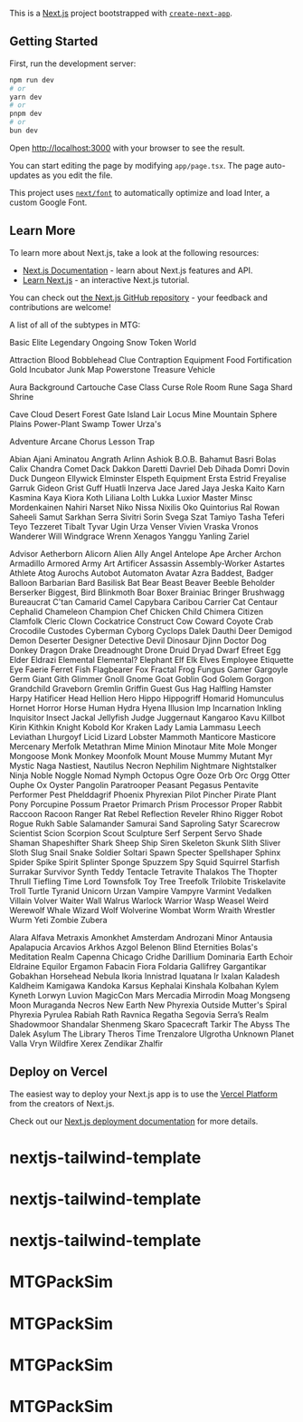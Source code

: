 This is a [Next.js](https://nextjs.org/) project bootstrapped with [`create-next-app`](https://github.com/vercel/next.js/tree/canary/packages/create-next-app).

## Getting Started

First, run the development server:

```bash
npm run dev
# or
yarn dev
# or
pnpm dev
# or
bun dev
```

Open [http://localhost:3000](http://localhost:3000) with your browser to see the result.

You can start editing the page by modifying `app/page.tsx`. The page auto-updates as you edit the file.

This project uses [`next/font`](https://nextjs.org/docs/basic-features/font-optimization) to automatically optimize and load Inter, a custom Google Font.

## Learn More

To learn more about Next.js, take a look at the following resources:

- [Next.js Documentation](https://nextjs.org/docs) - learn about Next.js features and API.
- [Learn Next.js](https://nextjs.org/learn) - an interactive Next.js tutorial.

You can check out [the Next.js GitHub repository](https://github.com/vercel/next.js/) - your feedback and contributions are welcome!

A list of all of the subtypes in MTG: 

Basic
Elite
Legendary
Ongoing
Snow
Token
World

Attraction
Blood
Bobblehead
Clue
Contraption
Equipment
Food
Fortification
Gold
Incubator
Junk
Map
Powerstone
Treasure
Vehicle

Aura
Background
Cartouche
Case
Class
Curse
Role
Room
Rune
Saga
Shard
Shrine

Cave
Cloud
Desert
Forest
Gate
Island
Lair
Locus
Mine
Mountain
Sphere
Plains
Power-Plant
Swamp
Tower
Urza's

Adventure
Arcane
Chorus
Lesson
Trap

Abian
Ajani
Aminatou
Angrath
Arlinn
Ashiok
B.O.B.
Bahamut
Basri
Bolas
Calix
Chandra
Comet
Dack
Dakkon
Daretti
Davriel
Deb
Dihada
Domri
Dovin
Duck
Dungeon
Ellywick
Elminster
Elspeth
Equipment
Ersta
Estrid
Freyalise
Garruk
Gideon
Grist
Guff
Huatli
Inzerva
Jace
Jared
Jaya
Jeska
Kaito
Karn
Kasmina
Kaya
Kiora
Koth
Liliana
Lolth
Lukka
Luxior
Master
Minsc
Mordenkainen
Nahiri
Narset
Niko
Nissa
Nixilis
Oko
Quintorius
Ral
Rowan
Saheeli
Samut
Sarkhan
Serra
Sivitri
Sorin
Svega
Szat
Tamiyo
Tasha
Teferi
Teyo
Tezzeret
Tibalt
Tyvar
Ugin
Urza
Venser
Vivien
Vraska
Vronos
Wanderer
Will
Windgrace
Wrenn
Xenagos
Yanggu
Yanling
Zariel

Advisor
Aetherborn
Alicorn
Alien
Ally
Angel
Antelope
Ape
Archer
Archon
Armadillo
Armored
Army
Art
Artificer
Assassin
Assembly-Worker
Astartes
Athlete
Atog
Aurochs
Autobot
Automaton
Avatar
Azra
Baddest,
Badger
Balloon
Barbarian
Bard
Basilisk
Bat
Bear
Beast
Beaver
Beeble
Beholder
Berserker
Biggest,
Bird
Blinkmoth
Boar
Boxer
Brainiac
Bringer
Brushwagg
Bureaucrat
C'tan
Camarid
Camel
Capybara
Caribou
Carrier
Cat
Centaur
Cephalid
Chameleon
Champion
Chef
Chicken
Child
Chimera
Citizen
Clamfolk
Cleric
Clown
Cockatrice
Construct
Cow
Coward
Coyote
Crab
Crocodile
Custodes
Cyberman
Cyborg
Cyclops
Dalek
Dauthi
Deer
Demigod
Demon
Deserter
Designer
Detective
Devil
Dinosaur
Djinn
Doctor
Dog
Donkey
Dragon
Drake
Dreadnought
Drone
Druid
Dryad
Dwarf
Efreet
Egg
Elder
Eldrazi
Elemental
Elemental?
Elephant
Elf
Elk
Elves
Employee
Etiquette
Eye
Faerie
Ferret
Fish
Flagbearer
Fox
Fractal
Frog
Fungus
Gamer
Gargoyle
Germ
Giant
Gith
Glimmer
Gnoll
Gnome
Goat
Goblin
God
Golem
Gorgon
Grandchild
Graveborn
Gremlin
Griffin
Guest
Gus
Hag
Halfling
Hamster
Harpy
Hatificer
Head
Hellion
Hero
Hippo
Hippogriff
Homarid
Homunculus
Hornet
Horror
Horse
Human
Hydra
Hyena
Illusion
Imp
Incarnation
Inkling
Inquisitor
Insect
Jackal
Jellyfish
Judge
Juggernaut
Kangaroo
Kavu
Killbot
Kirin
Kithkin
Knight
Kobold
Kor
Kraken
Lady
Lamia
Lammasu
Leech
Leviathan
Lhurgoyf
Licid
Lizard
Lobster
Mammoth
Manticore
Masticore
Mercenary
Merfolk
Metathran
Mime
Minion
Minotaur
Mite
Mole
Monger
Mongoose
Monk
Monkey
Moonfolk
Mount
Mouse
Mummy
Mutant
Myr
Mystic
Naga
Nastiest,
Nautilus
Necron
Nephilim
Nightmare
Nightstalker
Ninja
Noble
Noggle
Nomad
Nymph
Octopus
Ogre
Ooze
Orb
Orc
Orgg
Otter
Ouphe
Ox
Oyster
Pangolin
Paratrooper
Peasant
Pegasus
Pentavite
Performer
Pest
Phelddagrif
Phoenix
Phyrexian
Pilot
Pincher
Pirate
Plant
Pony
Porcupine
Possum
Praetor
Primarch
Prism
Processor
Proper
Rabbit
Raccoon
Racoon
Ranger
Rat
Rebel
Reflection
Reveler
Rhino
Rigger
Robot
Rogue
Rukh
Sable
Salamander
Samurai
Sand
Saproling
Satyr
Scarecrow
Scientist
Scion
Scorpion
Scout
Sculpture
Serf
Serpent
Servo
Shade
Shaman
Shapeshifter
Shark
Sheep
Ship
Siren
Skeleton
Skunk
Slith
Sliver
Sloth
Slug
Snail
Snake
Soldier
Soltari
Spawn
Specter
Spellshaper
Sphinx
Spider
Spike
Spirit
Splinter
Sponge
Spuzzem
Spy
Squid
Squirrel
Starfish
Surrakar
Survivor
Synth
Teddy
Tentacle
Tetravite
Thalakos
The
Thopter
Thrull
Tiefling
Time Lord
Townsfolk
Toy
Tree
Treefolk
Trilobite
Triskelavite
Troll
Turtle
Tyranid
Unicorn
Urzan
Vampire
Vampyre
Varmint
Vedalken
Villain
Volver
Waiter
Wall
Walrus
Warlock
Warrior
Wasp
Weasel
Weird
Werewolf
Whale
Wizard
Wolf
Wolverine
Wombat
Worm
Wraith
Wrestler
Wurm
Yeti
Zombie
Zubera

Alara
Alfava Metraxis
Amonkhet
Amsterdam
Androzani Minor
Antausia
Apalapucia
Arcavios
Arkhos
Azgol
Belenon
Blind Eternities
Bolas's Meditation Realm
Capenna
Chicago
Cridhe
Darillium
Dominaria
Earth
Echoir
Eldraine
Equilor
Ergamon
Fabacin
Fiora
Foldaria
Gallifrey
Gargantikar
Gobakhan
Horsehead Nebula
Ikoria
Innistrad
Iquatana
Ir
Ixalan
Kaladesh
Kaldheim
Kamigawa
Kandoka
Karsus
Kephalai
Kinshala
Kolbahan
Kylem
Kyneth
Lorwyn
Luvion
MagicCon
Mars
Mercadia
Mirrodin
Moag
Mongseng
Moon
Muraganda
Necros
New Earth
New Phyrexia
Outside Mutter's Spiral
Phyrexia
Pyrulea
Rabiah
Rath
Ravnica
Regatha
Segovia
Serra’s Realm
Shadowmoor
Shandalar
Shenmeng
Skaro
Spacecraft
Tarkir
The Abyss
The Dalek Asylum
The Library
Theros
Time
Trenzalore
Ulgrotha
Unknown Planet
Valla
Vryn
Wildfire
Xerex
Zendikar
Zhalfir


## Deploy on Vercel

The easiest way to deploy your Next.js app is to use the [Vercel Platform](https://vercel.com/new?utm_medium=default-template&filter=next.js&utm_source=create-next-app&utm_campaign=create-next-app-readme) from the creators of Next.js.

Check out our [Next.js deployment documentation](https://nextjs.org/docs/deployment) for more details.
# nextjs-tailwind-template
# nextjs-tailwind-template
# nextjs-tailwind-template
# MTGPackSim
# MTGPackSim
# MTGPackSim
# MTGPackSim
